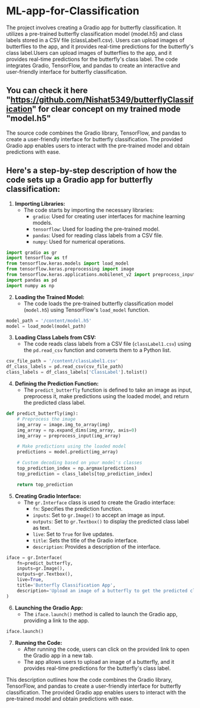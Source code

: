 # ML-app-for-Classification
The project involves creating a Gradio app for butterfly classification. It utilizes a pre-trained butterfly classification model (model.h5) and class labels stored in a CSV file (classLabel1.csv). Users can upload images of butterflies to the app, and it provides real-time predictions for the butterfly's class label.Users can upload images of butterflies to the app, and it provides real-time predictions for the butterfly's class label. The code integrates Gradio, TensorFlow, and pandas to create an interactive and user-friendly interface for butterfly classification.

## You can check it here "https://github.com/Nishat5349/butterflyClassification" for clear concept on my trained mode "model.h5"

The source code combines the Gradio library, TensorFlow, and pandas to create a user-friendly interface for butterfly classification. The provided Gradio app enables users to interact with the pre-trained model and obtain predictions with ease.

## Here's a step-by-step description of how the code sets up a Gradio app for butterfly classification:

1. **Importing Libraries:**
   - The code starts by importing the necessary libraries:
     - `gradio`: Used for creating user interfaces for machine learning models.
     - `tensorflow`: Used for loading the pre-trained model.
     - `pandas`: Used for reading class labels from a CSV file.
     - `numpy`: Used for numerical operations.

```python
import gradio as gr
import tensorflow as tf
from tensorflow.keras.models import load_model
from tensorflow.keras.preprocessing import image
from tensorflow.keras.applications.mobilenet_v2 import preprocess_input
import pandas as pd
import numpy as np
```

2. **Loading the Trained Model:**
   - The code loads the pre-trained butterfly classification model (`model.h5`) using TensorFlow's `load_model` function.

```python
model_path = '/content/model.h5'
model = load_model(model_path)
```

3. **Loading Class Labels from CSV:**
   - The code reads class labels from a CSV file (`classLabel1.csv`) using the `pd.read_csv` function and converts them to a Python list.

```python
csv_file_path = '/content/classLabel1.csv'
df_class_labels = pd.read_csv(csv_file_path)
class_labels = df_class_labels['ClassLabel'].tolist()
```

4. **Defining the Prediction Function:**
   - The `predict_butterfly` function is defined to take an image as input, preprocess it, make predictions using the loaded model, and return the predicted class label.

```python
def predict_butterfly(img):
    # Preprocess the image
    img_array = image.img_to_array(img)
    img_array = np.expand_dims(img_array, axis=0)
    img_array = preprocess_input(img_array)

    # Make predictions using the loaded model
    predictions = model.predict(img_array)

    # Custom decoding based on your model's classes
    top_prediction_index = np.argmax(predictions)
    top_prediction = class_labels[top_prediction_index]

    return top_prediction
```

5. **Creating Gradio Interface:**
   - The `gr.Interface` class is used to create the Gradio interface:
     - `fn`: Specifies the prediction function.
     - `inputs`: Set to `gr.Image()` to accept an image as input.
     - `outputs`: Set to `gr.Textbox()` to display the predicted class label as text.
     - `live`: Set to `True` for live updates.
     - `title`: Sets the title of the Gradio interface.
     - `description`: Provides a description of the interface.

```python
iface = gr.Interface(
    fn=predict_butterfly,
    inputs=gr.Image(),
    outputs=gr.Textbox(),
    live=True,
    title='Butterfly Classification App',
    description='Upload an image of a butterfly to get the predicted class label.'
)
```

6. **Launching the Gradio App:**
   - The `iface.launch()` method is called to launch the Gradio app, providing a link to the app.

```python
iface.launch()
```

7. **Running the Code:**
   - After running the code, users can click on the provided link to open the Gradio app in a new tab.
   - The app allows users to upload an image of a butterfly, and it provides real-time predictions for the butterfly's class label.

This description outlines how the code combines the Gradio library, TensorFlow, and pandas to create a user-friendly interface for butterfly classification. The provided Gradio app enables users to interact with the pre-trained model and obtain predictions with ease.

